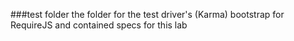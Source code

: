 ###test folder
the folder for the test driver's (Karma) bootstrap for RequireJS and contained specs for this lab 